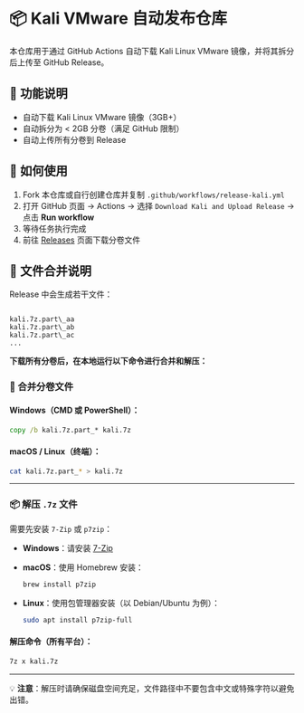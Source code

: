 # 📦 Kali VMware 自动发布仓库

本仓库用于通过 GitHub Actions 自动下载 Kali Linux VMware 镜像，并将其拆分后上传至 GitHub Release。

## 🔧 功能说明

- 自动下载 Kali Linux VMware 镜像（3GB+）
- 自动拆分为 < 2GB 分卷（满足 GitHub 限制）
- 自动上传所有分卷到 Release

## 🚀 如何使用

1. Fork 本仓库或自行创建仓库并复制 `.github/workflows/release-kali.yml`
2. 打开 GitHub 页面 → Actions → 选择 `Download Kali and Upload Release` → 点击 **Run workflow**
3. 等待任务执行完成
4. 前往 [Releases](../../releases) 页面下载分卷文件

## 🔄 文件合并说明

Release 中会生成若干文件：

```

kali.7z.part\_aa
kali.7z.part\_ab
kali.7z.part\_ac
...

````

**下载所有分卷后，在本地运行以下命令进行合并和解压：**

### 🔧 合并分卷文件

#### Windows（CMD 或 PowerShell）：

```cmd
copy /b kali.7z.part_* kali.7z
```

#### macOS / Linux（终端）：

```bash
cat kali.7z.part_* > kali.7z
```

---

### 📦 解压 `.7z` 文件

需要先安装 `7-Zip` 或 `p7zip`：

* **Windows**：请安装 [7-Zip](https://www.7-zip.org/)
* **macOS**：使用 Homebrew 安装：

  ```bash
  brew install p7zip
  ```
* **Linux**：使用包管理器安装（以 Debian/Ubuntu 为例）：

  ```bash
  sudo apt install p7zip-full
  ```

#### 解压命令（所有平台）：

```bash
7z x kali.7z
```

---

💡 **注意**：解压时请确保磁盘空间充足，文件路径中不要包含中文或特殊字符以避免出错。
